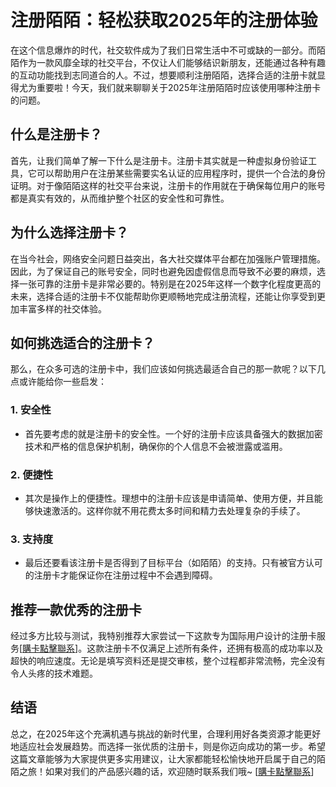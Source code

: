 # 注册陌陌：轻松获取2025年的注册体验

在这个信息爆炸的时代，社交软件成为了我们日常生活中不可或缺的一部分。而陌陌作为一款风靡全球的社交平台，不仅让人们能够结识新朋友，还能通过各种有趣的互动功能找到志同道合的人。不过，想要顺利注册陌陌，选择合适的注册卡就显得尤为重要啦！今天，我们就来聊聊关于2025年注册陌陌时应该使用哪种注册卡的问题。

## 什么是注册卡？

首先，让我们简单了解一下什么是注册卡。注册卡其实就是一种虚拟身份验证工具，它可以帮助用户在注册某些需要实名认证的应用程序时，提供一个合法的身份证明。对于像陌陌这样的社交平台来说，注册卡的作用就在于确保每位用户的账号都是真实有效的，从而维护整个社区的安全性和可靠性。

## 为什么选择注册卡？

在当今社会，网络安全问题日益突出，各大社交媒体平台都在加强账户管理措施。因此，为了保证自己的账号安全，同时也避免因虚假信息而导致不必要的麻烦，选择一张可靠的注册卡是非常必要的。特别是在2025年这样一个数字化程度更高的未来，选择合适的注册卡不仅能帮助你更顺畅地完成注册流程，还能让你享受到更加丰富多样的社交体验。

## 如何挑选适合的注册卡？

那么，在众多可选的注册卡中，我们应该如何挑选最适合自己的那一款呢？以下几点或许能给你一些启发：

### 1. **安全性**
   - 首先要考虑的就是注册卡的安全性。一个好的注册卡应该具备强大的数据加密技术和严格的信息保护机制，确保你的个人信息不会被泄露或滥用。
   
### 2. **便捷性**
   - 其次是操作上的便捷性。理想中的注册卡应该是申请简单、使用方便，并且能够快速激活的。这样你就不用花费太多时间和精力去处理复杂的手续了。
   
### 3. **支持度**
   - 最后还要看该注册卡是否得到了目标平台（如陌陌）的支持。只有被官方认可的注册卡才能保证你在注册过程中不会遇到障碍。

## 推荐一款优秀的注册卡

经过多方比较与测试，我特别推荐大家尝试一下这款专为国际用户设计的注册卡服务[[購卡點擊聯系](https://t.me/s/esim1088)]。这款注册卡不仅满足上述所有条件，还拥有极高的成功率以及超快的响应速度。无论是填写资料还是提交审核，整个过程都非常流畅，完全没有令人头疼的技术难题。

## 结语

总之，在2025年这个充满机遇与挑战的新时代里，合理利用好各类资源才能更好地适应社会发展趋势。而选择一张优质的注册卡，则是你迈向成功的第一步。希望这篇文章能够为大家提供更多实用建议，让大家都能轻松愉快地开启属于自己的陌陌之旅！如果对我们的产品感兴趣的话，欢迎随时联系我们哦~ [[購卡點擊聯系](https://t.me/s/esim1088)]